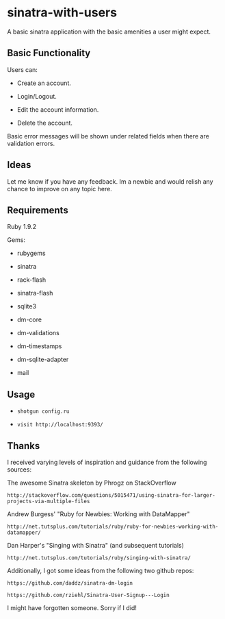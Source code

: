 # sinatra-with-users 
A basic sinatra application with the basic amenities a user might expect.

## Basic Functionality

Users can:
- Create an account.

- Login/Logout.

- Edit the account information.

- Delete the account.

Basic error messages will be shown under related fields when there are validation errors. 

## Ideas
Let me know if you have any feedback. Im a newbie and would relish any chance to improve on any topic here.

## Requirements

Ruby 1.9.2

Gems:

- rubygems

- sinatra

- rack-flash

- sinatra-flash

- sqlite3

- dm-core

- dm-validations

- dm-timestamps

- dm-sqlite-adapter

- mail

## Usage

- `shotgun config.ru`

- `visit http://localhost:9393/`

## Thanks

I received varying levels of inspiration and guidance from the following sources:

The awesome Sinatra skeleton by Phrogz on StackOverflow

    http://stackoverflow.com/questions/5015471/using-sinatra-for-larger-projects-via-multiple-files

Andrew Burgess' "Ruby for Newbies: Working with DataMapper"

    http://net.tutsplus.com/tutorials/ruby/ruby-for-newbies-working-with-datamapper/

Dan Harper's "Singing with Sinatra" (and subsequent tutorials)

    http://net.tutsplus.com/tutorials/ruby/singing-with-sinatra/

Additionally, I got some ideas from the following two github repos:

    https://github.com/daddz/sinatra-dm-login

    https://github.com/rziehl/Sinatra-User-Signup---Login

I might have forgotten someone. Sorry if I did!
